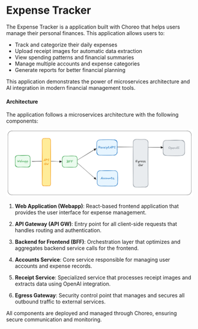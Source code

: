 # Expense Tracker

The Expense Tracker is a application built with Choreo that helps users manage their personal finances. This application allows users to:

- Track and categorize their daily expenses
- Upload receipt images for automatic data extraction
- View spending patterns and financial summaries
- Manage multiple accounts and expense categories
- Generate reports for better financial planning

This application demonstrates the power of microservices architecture and AI integration in modern financial management tools.

#### Architecture

The application follows a microservices architecture with the following components:

![Application Architecture](../docs/images/architecture.png)

1. **Web Application (Webapp)**: React-based frontend application that provides the user interface for expense management.

2. **API Gateway (API GW)**: Entry point for all client-side requests that handles routing and authentication.

3. **Backend for Frontend (BFF)**: Orchestration layer that optimizes and aggregates backend service calls for the frontend.

4. **Accounts Service**: Core service responsible for managing user accounts and expense records.

5. **Receipt Service**: Specialized service that processes receipt images and extracts data using OpenAI integration.

6. **Egress Gateway**: Security control point that manages and secures all outbound traffic to external services.

All components are deployed and managed through Choreo, ensuring secure communication and monitoring.
